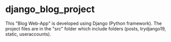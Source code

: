 # django_blog_project
This "Blog Web-App" is developed using Django (Python framework).
The project files are in the "src" folder which include folders (posts, trydjango19, static, useraccounts).


